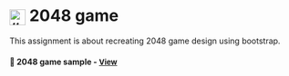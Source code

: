 # <span><img src="./game-2048.html" alt=“2024” style="height: 1em; vertical-align: middle;"></span> 2048 game 

This assignment is about recreating  2048 game design using bootstrap.

<h4>🔹 2048 game sample - <a href="https://simonakom.github.io/2048-game/game-2048.html" style="font-size:small;">View</a><h4>


